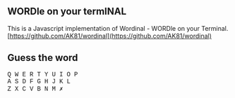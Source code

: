 ---
---
<!---
  Copyright (c) Anand Krishnamoorthi
  Licensed under the MIT License.
--->

## WORDle on your termINAL

This is a Javascript implementation of Wordinal - WORDle on your Terminal.
[https://github.com/AK81/wordinal](https://github.com/AK81/wordinal)

## Guess the word

<div style="font-family:Consolas,Monaco,Lucida Console,Liberation Mono,DejaVu Sans Mono,Bitstream Vera Sans Mono,Courier New, monospace;">
<div align=center style="font-size:15pt;" id="guesses">

<div>
 <span></span>
 <span></span>
 <span></span>
 <span></span>
 <span></span> 
</div>
<div>
 <span></span>
 <span></span>
 <span></span>
 <span></span>
 <span></span> 
</div>
<div>
 <span></span>
 <span></span>
 <span></span>
 <span></span>
 <span></span> 
</div>
<div>
 <span></span>
 <span></span>
 <span></span>
 <span></span>
 <span></span> 
</div>
<div>
 <span></span>
 <span></span>
 <span></span>
 <span></span>
 <span></span> 
</div>
<div>
 <span></span>
 <span></span>
 <span></span>
 <span></span>
 <span></span> 
</div>
</div>
 
<div id="keyboard">
 <div>
 <span id="Q">Q</span>
 <span id="W">W</span>
 <span id="E">E</span>
 <span id="R">R</span>
 <span id="T">T</span>
 <span id="Y">Y</span>
 <span id="U">U</span>
 <span id="I">I</span>
 <span id="O">O</span>
 <span id="P">P</span> 
</div>

<div>
 <span id="A">A</span>
 <span id="S">S</span>
 <span id="D">D</span>
 <span id="F">F</span>
 <span id="G">G</span>
 <span id="H">H</span>
 <span id="J">J</span>
 <span id="K">K</span>
 <span id="L">L</span>
</div>

<div>
 <span id="Z">Z</span>
 <span id="X">X</span>
 <span id="C">C</span>
 <span id="V">V</span>
 <span id="B">B</span>
 <span id="N">N</span>
 <span id="M">M</span>
 <span id="backspace">&#10007;</span>
 </div>
 
</div>

</div>


 <script type="text/javascript">

 // Length of the solution word.
 const WORD_LENGTH = 5;
 const NUM_GUESSES = WORD_LENGTH + 1;

 function isAlpha(s) {
     if (s.search(/[^A-Za-z]/) != -1)
	 return false
     return true
 }

 // Check whether a word is valid
 function isValid(word) {
     // The word must be of given length
     if (word.length != WORD_LENGTH)
	 return false;

     // The word must contain only alphabet characters.
     if (!isAlpha(word))
	 return false;

     // Otherwise, it is a valid word.
     return true;
 }

 // Read a file form the server
 function readFile(filePath) {
     const xhttp = new XMLHttpRequest();
     xhttp.open("GET", filePath, false);
     xhttp.send();
     return xhttp.responseText;
 }

 const SOLUTION_WORDS_FILE = "solution_words.txt"
 const GUESS_WORDS_FILE = "guess_words.txt"

 // Load words from a given file.
 function loadWords(filePath) {
     var lines = readFile(filePath).split("\n")
     var words = [];
     lines.forEach( (word) => {
	 if (isValid(word))
	     words.push(word.toUpperCase())
     })

     return words
 }

 var solutionWords = loadWords(SOLUTION_WORDS_FILE).sort()
 const guessWords = loadWords(GUESS_WORDS_FILE).sort()

 const allWords = new Set(solutionWords.concat(guessWords))

 const Grade = {
     Correct : 'lightgreen',
     Misplaced : 'orange',
     Incorrect : 'lightgray'
 }

 function gradeGuess(guess, solution) {
     var grades = Array.from({length:WORD_LENGTH}, _ => null)
     for (var i=0; i < guess.length; ++i){
	 if (guess[i] == solution[i]) {
	     grades[i] = Grade.Correct
	     solution = solution.substring(0, i) + ' ' + solution.substring(i+1, solution.length)
	 }
     }

     for (var i=0; i < guess.length; ++i){
	 if (grades[i] != Grade.Correct) {
	     var ch = guess[i]
	     var pos = solution.indexOf(ch)
	     if (pos != -1) {
		 grades[i] = Grade.Misplaced
		 solution = solution.substring(0, pos) + ' ' + solution.substring(pos+1, solution.length)
	     } else {
		 grades[i] = Grade.Incorrect
	     }
	 }
     }
     return grades
 }

 var guesses = document.getElementById("guesses");

 function clearGuess(row) {
     var div = guesses.children[row];
     div.style.fontSize = "3px"
     div.style.width='fit-content'
     div.style.marginBottom = "5pt"
     for (var c=0; c < WORD_LENGTH; ++c) {
	 div.children[c].style.backgroundColor = '';
	 div.children[c].textContent = '\u2003\u2003\u2003';
	 div.children[c].style.fontSize = "22pt"
	 div.children[c].style.borderRadius='0.25em'
	 div.children[c].style.border='2px solid grey'	 
	 div.children[c].style.textShadow = '1px 1px gray'
     }
 }


 function drawGrade(row, grade) {
     var guessDiv = guesses.children[row];
     for (var c=0; c < WORD_LENGTH; ++c) {
	 setTimeout(function (c) {
	     guessDiv.children[c].style.backgroundColor = grade[c]
	     if (grade[c] == Grade.Incorrect)
		 guessDiv.children[c].style.textShadow = ''
	 },  (c+1)*175, c)
     }
 }

 var keyboard = document.getElementById("keyboard");

 function resetKeyboard() {
     keyboard.style.marginTop = "20pt"
     keyboard.style.fontSize = "20pt"
     keyboard.align = "center"
     keyboard.style.fontSize = "10pt"
     for (var i=0; i < keyboard.children.length; ++i) {
	 var row = keyboard.children[i];
	 row.style.marginBottom="15pt"
	 row.style.fontSize = "8px"
	 for (var j=0; j < row.children.length; ++j) {
	     var key = row.children[j]
	     if (i == 0)
		 key.style.fontSize = "22pt"
	     else
		 key.style.fontSize = "24pt"
	     key.style.border = "1px outset grey"
	     key.style.padding = "2pt"
	     key.style.visibility = "visible"
	     key.style.backgroundColor = 'ghostwhite'
	     key.style.borderRadius =  '1em'
	 }
     }
 }
 
 function updateKeyboard(guess, grade) {
     for (var i=0; i < guess.length; ++i) {
	 if (grade[i] == Grade.Incorrect) {
	     var key = document.getElementById(guess[i])
	     key.style.visibility = "hidden"
	 }	          
     }
     for (var i=0; i < guess.length; ++i) {
	 if (grade[i] == Grade.Correct) {
	     var key = document.getElementById(guess[i])
	     key.style.visibility = "visible"
	     key.style.backgroundColor = grade[i]
	 }	          
     }
     for (var i=0; i < guess.length; ++i) {
	 if (grade[i] == Grade.Misplaced) {
	     var key = document.getElementById(guess[i])
	     key.style.visibility = "visible"
	     key.style.backgroundColor = grade[i]
	 }	          
     }
 }

 var row = 0;
 var col = 0;
 var guess = '';
 var solution = 'UNDEF'
 var newGame = false

 function processKey(key) {
     if (newGame){
	 newGame = false
	 game()
	 return
     }
     if (key.length == 1 && isAlpha(key) && guess.length < WORD_LENGTH) {
	 key = key.toUpperCase()
	 
	 var keybox = document.getElementById(key)
	 if (keybox.style.visibility == 'hidden')
	     return
	 
	 guesses.children[row].children[col].textContent = '\u2003' + key + '\u2003'
	 guess += key
	 if (++col >= WORD_LENGTH) {
	     if (!allWords.has(guess)) {
		 return
	     }
	     var grade = gradeGuess(guess, solution)
	     drawGrade(row, grade)
	     setTimeout(updateKeyboard, (WORD_LENGTH+2)*150, guess, grade)
	     for (var i=0 ; i < WORD_LENGTH; ++i) {
		 if (grade[i] != Grade.Correct) {
		     guess = ''
		     row += 1
		     col = 0;
		     if (row >= NUM_GUESSES) {
			 newGame = true
			 setTimeout(function () {
			     alert("You lost! Word was " + solution);
			 }, (WORD_LENGTH+2)*150)
		     }
		     return;
		 }
	     }

	     newGame = true
	     setTimeout(function () {
		 alert("You Won!")
	     }, (WORD_LENGTH+2)*150)
	 }
     }
     else if((key == 'Backspace' || key == '\u2717') && col > 0) {
	 guesses.children[row].children[--col].textContent = '\u2003\u2003\u2003';
	 guess = guess.substring(0, guess.length-1)
     }
 }
 
 function processKeyEvent(event) {
     var key = event.key;
     processKey(key)
 }

 function processTouchEvent(evt) {
     evt.preventDefault()
     const touches = evt.changedTouches;
     var element = document.elementFromPoint(touches[0].clientX, touches[0].clientY)
     if (keyboard.contains(element))
	 processKey(element.textContent.trim())
 }

 function processMouseUpEvent(evt) {
     evt.preventDefault()
     var element = document.elementFromPoint(evt.clientX, evt.clientY)
     if (keyboard.contains(element))
	 processKey(element.textContent.trim())
 }
 
 function game() {
     row = 0;
     col = 0;
     guess = '';
     solution = solutionWords[Math.floor(Math.random() * solutionWords.length)]

     for (var r=0; r < NUM_GUESSES; ++r)
	 clearGuess(r)

     resetKeyboard()

     document.body.addEventListener('keydown', processKeyEvent)
     document.body.addEventListener('touchend', processTouchEvent)
     document.body.addEventListener('mouseup', processMouseUpEvent)
     guesses.focus()
 }

 game()

 </script>
